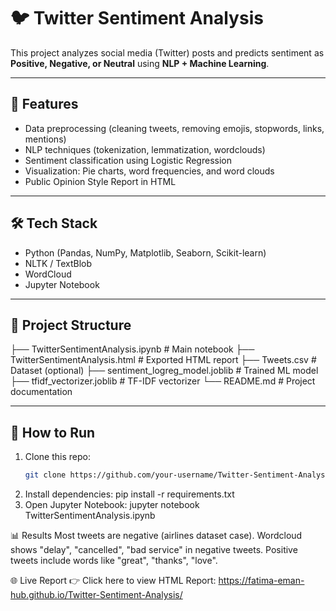 # 🐦 Twitter Sentiment Analysis

This project analyzes social media (Twitter) posts and predicts sentiment as **Positive, Negative, or Neutral** using **NLP + Machine Learning**.

---

## 📌 Features
- Data preprocessing (cleaning tweets, removing emojis, stopwords, links, mentions)
- NLP techniques (tokenization, lemmatization, wordclouds)
- Sentiment classification using Logistic Regression
- Visualization: Pie charts, word frequencies, and word clouds
- Public Opinion Style Report in HTML

---

## 🛠️ Tech Stack
- Python (Pandas, NumPy, Matplotlib, Seaborn, Scikit-learn)
- NLTK / TextBlob
- WordCloud
- Jupyter Notebook

---

## 📂 Project Structure
├── TwitterSentimentAnalysis.ipynb # Main notebook
├── TwitterSentimentAnalysis.html # Exported HTML report
├── Tweets.csv # Dataset (optional)
├── sentiment_logreg_model.joblib # Trained ML model
├── tfidf_vectorizer.joblib # TF-IDF vectorizer
└── README.md # Project documentation

---

## 🚀 How to Run
1. Clone this repo:
   ```bash
   git clone https://github.com/your-username/Twitter-Sentiment-Analysis.git
2. Install dependencies:
pip install -r requirements.txt
3. Open Jupyter Notebook:
jupyter notebook TwitterSentimentAnalysis.ipynb


📊 Results
Most tweets are negative (airlines dataset case).
Wordcloud shows "delay", "cancelled", "bad service" in negative tweets.
Positive tweets include words like "great", "thanks", "love".



🌐 Live Report
👉 Click here to view HTML Report:
https://fatima-eman-hub.github.io/Twitter-Sentiment-Analysis/
